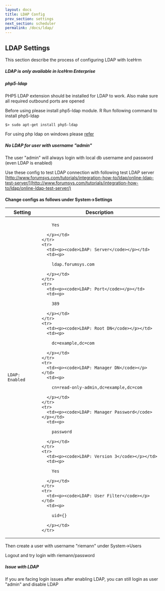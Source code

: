 ```yaml
---
layout: docs
title: LDAP Config
prev_section: settings
next_section: scheduler
permalink: /docs/ldap/
---
```


## LDAP Settings

This section describe the process of configuring LDAP with IceHrm

<div class="note unreleased">
  <h5>LDAP is only available in IceHrm Enterprise</h5>
  <p></p>
</div>

<div class="note warning">
  <h5>php5-ldap</h5>
  <p>PHP5 LDAP extension should be installed for LDAP to work. Also make sure all required outbound ports are opened</p>
</div>

Before using please install php5-ldap module. R
Run following command to install php5-ldap

<code>$> sudo apt-get install php5-ldap</code>

For using php ldap on windows please [refer](http://stackoverflow.com/questions/16864306/fatal-error-call-to-undefined-function-ldap-connect)


<div class="note info">
  <h5>No LDAP for user with username "admin"</h5>
  <p>The user "admin" will always login with local db username and password (even LDAP is enabled)</p>
</div>


Use these config to test LDAP connection with following test LDAP server
[http://www.forumsys.com/tutorials/integration-how-to/ldap/online-ldap-test-server/](http://www.forumsys.com/tutorials/integration-how-to/ldap/online-ldap-test-server/)


#### Change configs as follows under System->Settings


<div class="mobile-side-scroller">
<table>
  <thead>
    <tr>
      <th>Setting</th>
      <th>Description</th>
    </tr>
  </thead>
  <tbody>
    <tr>
      <td><p><code>LDAP: Enabled</code></p></td>
      <td><p>
        
        Yes

      </p></td>
    </tr>
    <tr>
      <td><p><code>LDAP: Server</code></p></td>
      <td><p>

        ldap.forumsys.com

      </p></td>
    </tr>
    <tr>
      <td><p><code>LDAP: Port</code></p></td>
      <td><p>

        389

      </p></td>
    </tr>
    <tr>
      <td><p><code>LDAP: Root DN</code></p></td>
      <td><p>

        dc=example,dc=com

      </p></td>
    </tr>
    <tr>
      <td><p><code>LDAP: Manager DN</code></p></td>
      <td><p>

        cn=read-only-admin,dc=example,dc=com

      </p></td>
    </tr>
    <tr>
      <td><p><code>LDAP: Manager Password</code></p></td>
      <td><p>

        password

      </p></td>
    </tr>
    <tr>
      <td><p><code>LDAP: Version 3</code></p></td>
      <td><p>

        Yes

      </p></td>
    </tr>
    <tr>
      <td><p><code>LDAP: User Filter</code></p></td>
      <td><p>

        uid={}

      </p></td>
    </tr>
  </tbody>
</table>
</div>

Then create a user with username "riemann" under System->Users

Logout and try login with riemann/password


<div class="note info">
  <h5>Issue with LDAP</h5>
  <p>If you are facing login issues after enabling LDAP, you can still login as user "admin" and disable LDAP</p>
</div>
